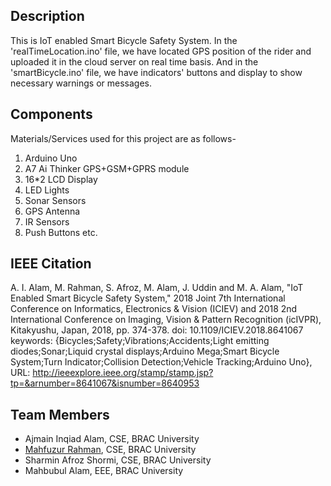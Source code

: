 ## Description
This is IoT enabled Smart Bicycle Safety System. In the 'realTimeLocation.ino' file, we have located GPS position of the rider and uploaded it in the cloud server on real time basis. And in the 'smartBicycle.ino' file, we have indicators' buttons and display to show necessary warnings or messages.

## Components
Materials/Services used for this project are as follows-
1. Arduino Uno
2. A7 Ai Thinker GPS+GSM+GPRS module
3. 16*2 LCD Display
4. LED Lights
5. Sonar Sensors
6. GPS Antenna
7. IR Sensors
8. Push Buttons etc.

## IEEE Citation
A. I. Alam, M. Rahman, S. Afroz, M. Alam, J. Uddin and M. A. Alam, "IoT Enabled Smart Bicycle Safety System," 2018 Joint 7th International Conference on Informatics, Electronics & Vision (ICIEV) and 2018 2nd International Conference on Imaging, Vision & Pattern Recognition (icIVPR), Kitakyushu, Japan, 2018, pp. 374-378.
doi: 10.1109/ICIEV.2018.8641067
keywords: {Bicycles;Safety;Vibrations;Accidents;Light emitting diodes;Sonar;Liquid crystal displays;Arduino Mega;Smart Bicycle System;Turn Indicator;Collision Detection;Vehicle Tracking;Arduino Uno},
URL: http://ieeexplore.ieee.org/stamp/stamp.jsp?tp=&arnumber=8641067&isnumber=8640953

## Team Members
* Ajmain Inqiad Alam, CSE, BRAC University
* [Mahfuzur Rahman](https://mahfuzasif.github.io/), CSE, BRAC University
* Sharmin Afroz Shormi, CSE, BRAC University
* Mahbubul Alam, EEE, BRAC University
